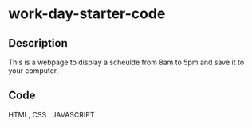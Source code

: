 # work-day-starter-code

## Description
This is a webpage to display a scheulde from 8am to 5pm and save it to your computer. 

## Code
HTML, CSS , JAVASCRIPT
